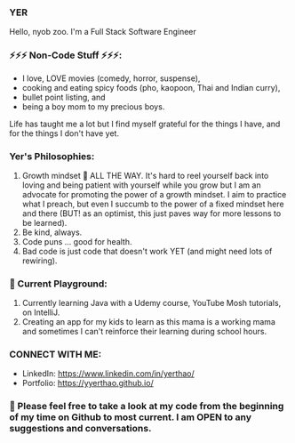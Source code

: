 ### YER

Hello, nyob zoo. I'm a Full Stack Software Engineer 


### ⚡⚡⚡ Non-Code Stuff ⚡⚡⚡:
* I love, LOVE movies (comedy, horror, suspense), 
* cooking and eating spicy foods (pho, kaopoon, Thai and Indian curry), 
* bullet point listing, and 
* being a boy mom to my precious boys. 

Life has taught me a lot but I find myself grateful for the things I have, and for the things I don't have yet.

### Yer's Philosophies:
1. Growth mindset 🌱 ALL THE WAY. It's hard to reel yourself back into loving and being patient with yourself while you grow but I am an advocate for promoting the power of a growth mindset. I aim to practice what I preach, but even I succumb to the power of a fixed mindset here and there (BUT! as an optimist, this just paves way for more lessons to be learned).
2. Be kind, always.
3. Code puns ... good for health.
4. Bad code is just code that doesn't work YET (and might need lots of rewiring).

### 🔭 Current Playground:
1. Currently learning Java with a Udemy course, YouTube Mosh tutorials, on IntelliJ.
2. Creating an app for my kids to learn as this mama is a working mama and sometimes I can't reinforce their learning during school hours.

### CONNECT WITH ME:
* LinkedIn: https://www.linkedin.com/in/yerthao/
* Portfolio: https://yyerthao.github.io/


### 💬 Please feel free to take a look at my code from the beginning of my time on Github to most current. I am OPEN to any suggestions and conversations.



<!--
**yyerthao/yyerthao** is a ✨ _special_ ✨ repository because its `README.md` (this file) appears on your GitHub profile.

Here are some ideas to get you started:

- 🔭 I’m currently working on ...
- 🌱 I’m currently learning ...
- 👯 I’m looking to collaborate on ...
- 🤔 I’m looking for help with ...
- 💬 Ask me about ...
- 📫 How to reach me: ...
- 😄 Pronouns: ...
- ⚡ Fun fact: ...
-->
